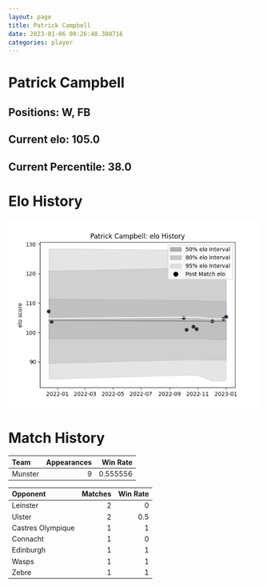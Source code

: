 ```yaml
---  
layout: page  
title: Patrick Campbell  
date: 2023-01-06 00:26:48.380716  
categories: player  
---
```

# Patrick Campbell

## Positions: W, FB

## Current elo: 105.0

## Current Percentile: 38.0

# Elo History


![elo history](history_PatrickCampbell.png)
# Match History


| Team    |   Appearances |   Win Rate |
|:--------|--------------:|-----------:|
| Munster |             9 |   0.555556 |

| Opponent          |   Matches |   Win Rate |
|:------------------|----------:|-----------:|
| Leinster          |         2 |        0   |
| Ulster            |         2 |        0.5 |
| Castres Olympique |         1 |        1   |
| Connacht          |         1 |        0   |
| Edinburgh         |         1 |        1   |
| Wasps             |         1 |        1   |
| Zebre             |         1 |        1   |